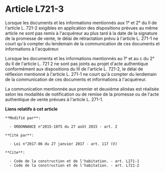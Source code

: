 # Article L721-3

Lorsque les documents et les informations mentionnés aux 1° et 2° du II de l'article L. 721-2 exigibles en application des
dispositions prévues au même article ne sont pas remis à l'acquéreur au plus tard à la date de la signature de la promesse de
vente, le délai de rétractation prévu à l'article L. 271-1 ne court qu'à compter du lendemain de la communication de ces
documents et informations à l'acquéreur. 

Lorsque les documents et les informations mentionnés au 1° et au c du 2° du II de l'article L. 721 2 ne sont pas joints au
projet d'acte authentique conformément aux dispositions du III de l'article L. 721-2, le délai de réflexion mentionné à
l'article L. 271-1 ne court qu'à compter du lendemain de la communication de ces documents et informations à l'acquéreur. 

La communication mentionnée aux premier et deuxième alinéas est réalisée selon les modalités de notification ou de remise de
la promesse ou de l'acte authentique de vente prévues à l'article L. 271-1.

**Liens relatifs à cet article**

	**Modifié par**:

	  - ORDONNANCE n°2015-1075 du 27 août 2015 - art. 2

	**Cité par**:

	  - Loi n°2017-86 du 27 janvier 2017 - art. 117 (V)

	**Cite**:

	  - Code de la construction et de l'habitation. - art. L271-1
	  - Code de la construction et de l'habitation. - art. L721-2
